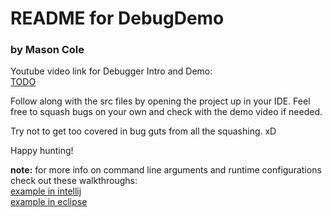 # README for DebugDemo

### by Mason Cole			
													       
Youtube video link for Debugger Intro and Demo:	    	
   	[TODO](todo)									        
 													       
															
Follow along with the src files by opening the project up in your IDE. 
Feel free to squash bugs on your own and check with the demo video if needed.				
															
Try not to get too covered in bug guts from all the squashing. xD										   
														
Happy hunting! 									  	

**note:** for more info on command line arguments and runtime configurations 
check out these walkthroughs:\
[example in intellij](https://docs.google.com/document/d/17PImSAIgaGZRtODld291o0VFRAVO7HMwkno8kTm4t5c/edit?usp=sharing)\
[example in eclipse](https://docs.google.com/document/d/1xsfQ6EQGJo2BwXlb7ZrMwtYiEwg4nCkhS8cAFJ8bWJg/edit?usp=sharing)
